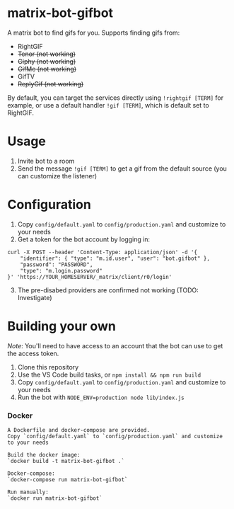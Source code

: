 # matrix-bot-gifbot

A matrix bot to find gifs for you.
Supports finding gifs from:
- RightGIF
- ~~Tenor (not working)~~
- ~~Giphy (not working)~~
- ~~GifMe (not working)~~
- GifTV
- ~~ReplyGif (not working)~~

By default, you can target the services directly using `!rightgif [TERM]` for example, or use a default handler `!gif [TERM]`, which is default set to RightGIF.

# Usage

1. Invite bot to a room
2. Send the message `!gif [TERM]` to get a gif from the default source (you can customize the listener)

# Configuration

1. Copy `config/default.yaml` to `config/production.yaml` and customize to your needs
2. Get a token for the bot account by logging in:
```
curl -X POST --header 'Content-Type: application/json' -d '{
    "identifier": { "type": "m.id.user", "user": "bot.gifbot" },
    "password": "PASSWORD",
    "type": "m.login.password"
}' 'https://YOUR_HOMESERVER/_matrix/client/r0/login'
```
3. The pre-disabed providers are confirmed not working (TODO: Investigate)

# Building your own

*Note*: You'll need to have access to an account that the bot can use to get the access token.

1. Clone this repository
2. Use the VS Code build tasks, or `npm install && npm run build`
3. Copy `config/default.yaml` to `config/production.yaml` and customize to your needs
4. Run the bot with `NODE_ENV=production node lib/index.js`

### Docker

```
A Dockerfile and docker-compose are provided.
Copy `config/default.yaml` to `config/production.yaml` and customize to your needs

Build the docker image:
`docker build -t matrix-bot-gifbot .`

Docker-compose:
`docker-compose run matrix-bot-gifbot`

Run manually:
`docker run matrix-bot-gifbot`
```
